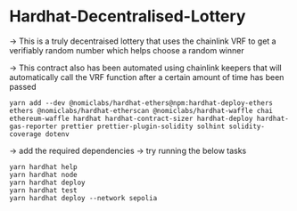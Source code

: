 # Hardhat-Decentralised-Lottery

-> This is a truly decentraised lottery that uses the chainlink VRF to get a verifiably random number which helps choose a random winner 

-> This contract also has been automated using chainlink keepers that will automatically call the VRF function after a certain amount of time has been passed 

```shell
yarn add --dev @nomiclabs/hardhat-ethers@npm:hardhat-deploy-ethers ethers @nomiclabs/hardhat-etherscan @nomiclabs/hardhat-waffle chai ethereum-waffle hardhat hardhat-contract-sizer hardhat-deploy hardhat-gas-reporter prettier prettier-plugin-solidity solhint solidity-coverage dotenv
```
-> add the required dependencies 
-> try running the below tasks 
``` shell 
yarn hardhat help
yarn hardhat node
yarn hardhat deploy
yarn hardhat test
yarn hardhat deploy --network sepolia 
```
